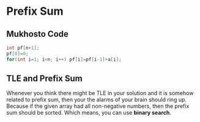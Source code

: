 # Prefix Sum
## Mukhosto Code
```cpp
int pf[n+1];
pf[0]=0;
for(int i=1; i<n; i++) pf[i]=pf[i-1]+a[i];
```
## TLE and Prefix Sum
Whenever you think there might be TLE in your solution and it is somehow related to prefix sum, then your the alarms of your brain should ring up. Because if the given array had all non-negative numbers, then the prefix sum should be sorted. Which means, you can use **binary search**.